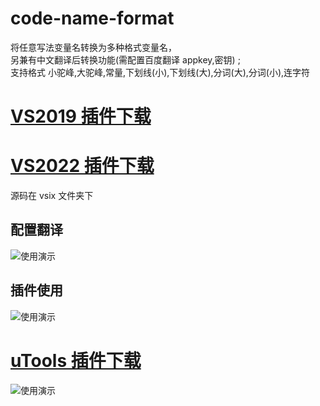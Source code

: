 # code-name-format

将任意写法变量名转换为多种格式变量名，  
另兼有中文翻译后转换功能(需配置百度翻译 appkey,密钥) ;  
支持格式 小驼峰,大驼峰,常量,下划线(小),下划线(大),分词(大),分词(小),连字符

# [VS2019 插件下载](https://marketplace.visualstudio.com/items?itemName=WXC.CodeNameFormat2019)

# [VS2022 插件下载](https://marketplace.visualstudio.com/items?itemName=WXC.CodeNameFormat)

源码在 vsix 文件夹下

## 配置翻译

![使用演示](https://img2.imgtp.com/2024/05/11/xZXA3ZAa.gif)

## 插件使用

![使用演示](https://img2.imgtp.com/2024/05/11/jimjX5Hr.gif)

# [uTools 插件下载](https://u.tools/plugins/detail/%E5%BF%AB%E6%8D%B7%E5%8F%98%E9%87%8F%E5%90%8D%E8%BD%AC%E6%8D%A2%E5%B7%A5%E5%85%B7/)

![使用演示](https://img2.imgtp.com/2024/04/29/pdgzKmBm.gif)
